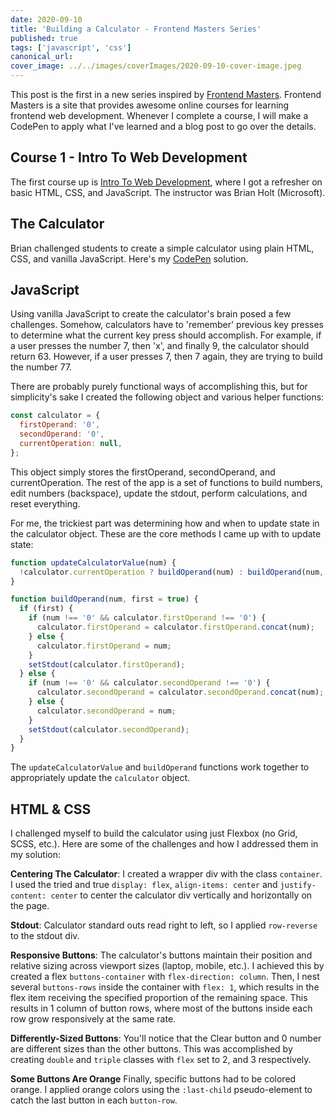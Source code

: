```yaml
---
date: 2020-09-10
title: 'Building a Calculator - Frontend Masters Series'
published: true
tags: ['javascript', 'css']
canonical_url:
cover_image: ../../images/coverImages/2020-09-10-cover-image.jpeg
---
```


This post is the first in a new series inspired by [Frontend Masters](https://frontendmasters.com/). Frontend Masters is a site that provides awesome online courses for learning frontend web development. Whenever I complete a course, I will make a CodePen to apply what I've learned and a blog post to go over the details.

## Course 1 - Intro To Web Development

The first course up is [Intro To Web Development](https://frontendmasters.com/courses/web-development-v2/), where I got a refresher on basic HTML, CSS, and JavaScript. The instructor was Brian Holt (Microsoft).

## The Calculator

Brian challenged students to create a simple calculator using plain HTML, CSS, and vanilla JavaScript. Here's my [CodePen](https://codepen.io/edezekiel/pen/MWyVGmY) solution.

## JavaScript

Using vanilla JavaScript to create the calculator's brain posed a few challenges. Somehow, calculators have to 'remember' previous key presses to determine what the current key press should accomplish. For example, if a user presses the number 7, then 'x', and finally 9, the calculator should return 63. However, if a user presses 7, then 7 again, they are trying to build the number 77.

There are probably purely functional ways of accomplishing this, but for simplicity's sake I created the following object and various helper functions:

```javascript
const calculator = {
  firstOperand: '0',
  secondOperand: '0',
  currentOperation: null,
};
```

This object simply stores the firstOperand, secondOperand, and currentOperation. The rest of the app is a set of functions to build numbers, edit numbers (backspace), update the stdout, perform calculations, and reset everything.

For me, the trickiest part was determining how and when to update state in the calculator object. These are the core methods I came up with to update state:

```javascript
function updateCalculatorValue(num) {
  !calculator.currentOperation ? buildOperand(num) : buildOperand(num, false);
}

function buildOperand(num, first = true) {
  if (first) {
    if (num !== '0' && calculator.firstOperand !== '0') {
      calculator.firstOperand = calculator.firstOperand.concat(num);
    } else {
      calculator.firstOperand = num;
    }
    setStdout(calculator.firstOperand);
  } else {
    if (num !== '0' && calculator.secondOperand !== '0') {
      calculator.secondOperand = calculator.secondOperand.concat(num);
    } else {
      calculator.secondOperand = num;
    }
    setStdout(calculator.secondOperand);
  }
}
```

The `updateCalculatorValue` and `buildOperand` functions work together to appropriately update the `calculator` object.

## HTML & CSS

I challenged myself to build the calculator using just Flexbox (no Grid, SCSS, etc.). Here are some of the challenges and how I addressed them in my solution:

**Centering The Calculator**: I created a wrapper div with the class `container`. I used the tried and true `display: flex`, `align-items: center` and `justify-content: center` to center the calculator div vertically and horizontally on the page.

**Stdout**: Calculator standard outs read right to left, so I applied `row-reverse` to the stdout div.

**Responsive Buttons**: The calculator's buttons maintain their position and relative sizing across viewport sizes (laptop, mobile, etc.). I achieved this by created a flex `buttons-container` with `flex-direction: column`. Then, I nest several `buttons-rows` inside the container with `flex: 1`, which results in the flex item receiving the specified proportion of the remaining space. This results in 1 column of button rows, where most of the buttons inside each row grow responsively at the same rate.

**Differently-Sized Buttons**: You'll notice that the Clear button and 0 number are different sizes than the other buttons. This was accomplished by creating `double` and `triple` classes with `flex` set to 2, and 3 respectively.

**Some Buttons Are Orange** Finally, specific buttons had to be colored orange. I applied orange colors using the `:last-child` pseudo-element to catch the last button in each `button-row`.
